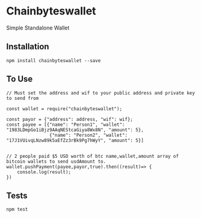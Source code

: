# Chainbyteswallet
Simple Standalone Wallet

## Installation

```
npm install chainbyteswallet --save
```
## To Use

```
// Must set the address and wif to your public address and private key to send from

const wallet = require("chainbyteswallet");

const payor = {"address": address, "wif": wif};
const payee = [{"name": "Person1", "wallet": "1983LDmpGo1iBjz9AAqNEStcaGiya8Wx8N", "amount": 5},
                {"name": "Person2", "wallet": "17J1VUivqLNzw89k5aEfZz3rBk9Pg7hWyY", "amount": 5}]


// 2 people paid $5 USD worth of btc name,wallet,amount array of bitcoin wallets to send usdAmount to.
wallet.pushPayment(payee,payor,true).then((result)=> {
    console.log(result);
})
```

## Tests

```
npm test
```

